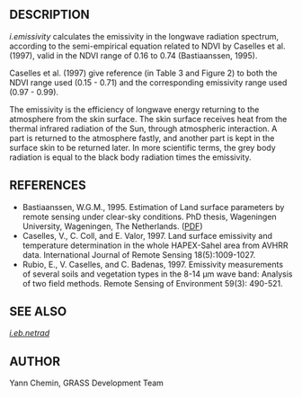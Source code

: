 <h2>DESCRIPTION</h2>

<em>i.emissivity</em> calculates the emissivity in the longwave radiation
spectrum, according to the semi-empirical equation related to NDVI by
Caselles et al. (1997), valid in the NDVI range of 0.16 to 0.74 (Bastiaanssen, 1995).
<p>
Caselles et al. (1997) give reference (in Table 3 and Figure 2) to both
the NDVI range used (0.15 - 0.71) and the corresponding emissivity range
used (0.97 - 0.99).
<p>
The emissivity is the efficiency of longwave energy returning to the
atmosphere from the skin surface. The skin surface receives heat from
the thermal infrared radiation of the Sun, through atmospheric interaction.
A part is returned to the atmosphere fastly, and another part is kept in
the surface skin to be returned later. In more scientific terms, the
grey body radiation is equal to the black body radiation times the emissivity.

<h2>REFERENCES</h2>

<ul>
<li> Bastiaanssen, W.G.M., 1995.
  Estimation of Land surface parameters by remote sensing under clear-sky
  conditions. PhD thesis, Wageningen University, Wageningen, The Netherlands.
  (<a href="https://edepot.wur.nl/206553">PDF</a>)</li>
<li> Caselles, V., C. Coll, and E. Valor, 1997.
  Land surface emissivity and temperature determination in the whole
  HAPEX-Sahel area from AVHRR data. International Journal of Remote
  Sensing 18(5):1009-1027.</li>
<li> Rubio, E., V. Caselles, and C. Badenas, 1997.
  Emissivity measurements of several soils and vegetation types in the
  8-14 &micro;m wave band: Analysis of two field methods. Remote Sensing of
  Environment 59(3): 490-521.</li>
</ul>

<h2>SEE ALSO</h2>

<em>
<a href="i.eb.netrad.html">i.eb.netrad</a>
</em>

<h2>AUTHOR</h2>

Yann Chemin, GRASS Development Team
